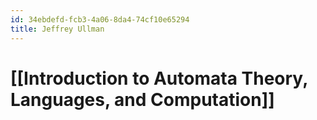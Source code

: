 ```yaml
---
id: 34ebdefd-fcb3-4a06-8da4-74cf10e65294
title: Jeffrey Ullman
---
```


# [[Introduction to Automata Theory, Languages, and Computation]]
